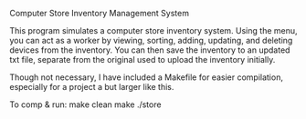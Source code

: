 Computer Store Inventory Management System

This program simulates a computer store inventory system. Using the menu, you can act as a worker by viewing, sorting, adding, updating, and deleting devices from the inventory. You can then save the inventory to an updated txt file, separate from the original used to upload the inventory initially. 

Though not necessary, I have included a Makefile for easier compilation, especially for a project a but larger like this.

To comp & run:
make clean
make
./store